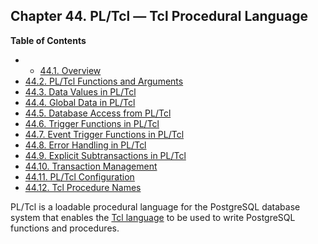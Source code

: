 ## Chapter 44. PL/Tcl — Tcl Procedural Language

**Table of Contents**

  * *   [44.1. Overview](pltcl-overview.html)
  * [44.2. PL/Tcl Functions and Arguments](pltcl-functions.html)
  * [44.3. Data Values in PL/Tcl](pltcl-data.html)
  * [44.4. Global Data in PL/Tcl](pltcl-global.html)
  * [44.5. Database Access from PL/Tcl](pltcl-dbaccess.html)
  * [44.6. Trigger Functions in PL/Tcl](pltcl-trigger.html)
  * [44.7. Event Trigger Functions in PL/Tcl](pltcl-event-trigger.html)
  * [44.8. Error Handling in PL/Tcl](pltcl-error-handling.html)
  * [44.9. Explicit Subtransactions in PL/Tcl](pltcl-subtransactions.html)
  * [44.10. Transaction Management](pltcl-transactions.html)
  * [44.11. PL/Tcl Configuration](pltcl-config.html)
  * [44.12. Tcl Procedure Names](pltcl-procnames.html)

PL/Tcl is a loadable procedural language for the PostgreSQL database system that enables the [Tcl language](https://www.tcl.tk/) to be used to write PostgreSQL functions and procedures.